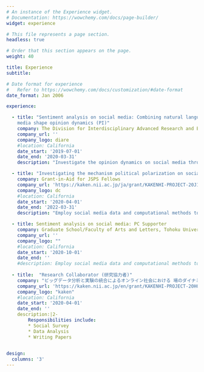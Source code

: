 ```yaml
---
# An instance of the Experience widget.
# Documentation: https://wowchemy.com/docs/page-builder/
widget: experience

# This file represents a page section.
headless: true

# Order that this section appears on the page.
weight: 40

title: Experience
subtitle:

# Date format for experience
#   Refer to https://wowchemy.com/docs/customization/#date-format
date_format: Jan 2006

experience:

  - title: "Sentiment analysis on social media: Combining natural language processing and network analysis to examine how social  
    media shape opinion dynamics (PI)"
    company: The Division for Interdisciplinary Advanced Research and Education Research Grant
    company_url: ''
    company_logo: diare
    #location: California
    date_start: '2019-07-01'
    date_end: '2020-03-31'
    description: "Investigate the opinion dynamics on social media through the combination of natural language processing and network analysis methods."

  - title: "Investigating the mechanism political polarization on social media (PI)"
    company: Grant-in-Aid for JSPS Fellows
    company_url: 'https://kaken.nii.ac.jp/ja/grant/KAKENHI-PROJECT-20J11407/'
    company_logo: dc
    #location: California
    date_start: '2020-04-01'
    date_end: '2022-03-31'
    description: "Employ social media data and computational methods to investigate how exposed information can affect the formation of opinions and provide a more comprehensive understanding on political polarization."

  - title: Sentiment analysis on social media: PC Supporter
    company: Graduate School/Faculty of Arts and Letters, Tohoku University
    company_url: ''
    company_logo: ""
    #location: California
    date_start: '2020-10-01'
    date_end: ''
    #description: Employ social media data and computational methods to investigate how exposed information can affect the formation of opinions and provide a more comprehensive understanding on political polarization.
  
  - title:  "Research Collaborator (研究協力者)"
    company: "ビッグデータ分析と実験の統合によるオンライン社会における 場のダイナミクスの解析 (PI: Hiroki Takikawa)"
    company_url: 'https://kaken.nii.ac.jp/en/grant/KAKENHI-PROJECT-20H01563/'
    company_logo: "kaken"
    #location: California
    date_start: '2020-04-01'
    date_end: ''
    description:|2-
        Responsibilities include:
        * Social Survey
        * Data Analysis
        * Writing Papers
        

design:
  columns: '3'
---
```

